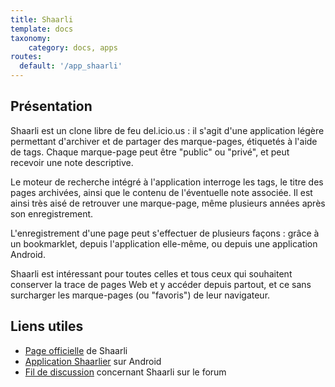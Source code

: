 ```yaml
---
title: Shaarli
template: docs
taxonomy:
    category: docs, apps
routes:
  default: '/app_shaarli'
---
```


## Présentation

Shaarli est un clone libre de feu del.icio.us : il s'agit d'une application légère permettant d'archiver et de partager des marque-pages, étiquetés à l'aide de tags. Chaque marque-page peut être "public" ou "privé", et peut recevoir une note descriptive.

Le moteur de recherche intégré à l'application interroge les tags, le titre des pages archivées, ainsi que le contenu de l'éventuelle note associée. Il est ainsi très aisé de retrouver une marque-page, même plusieurs années après son enregistrement.

L'enregistrement d'une page peut s'effectuer de plusieurs façons : grâce à un bookmarklet, depuis l'application elle-même, ou depuis une application Android.

Shaarli est intéressant pour toutes celles et tous ceux qui souhaitent conserver la trace de pages Web et y accéder depuis partout, et ce sans surcharger les marque-pages (ou "favoris") de leur navigateur.

## Liens utiles

- [Page officielle](https://sebsauvage.net/wiki/doku.php?id=php:shaarli) de Shaarli
- [Application Shaarlier](https://f-droid.org/fr/packages/com.dimtion.shaarlier/) sur Android
- [Fil de discussion](https://forum.yunohost.org/t/shaarli-version-0-10-4/2200) concernant Shaarli sur le forum

